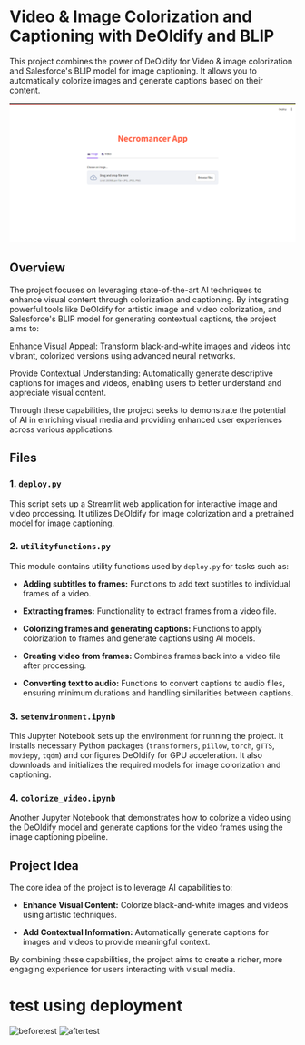 # Video & Image Colorization and Captioning with DeOldify and BLIP

This project combines the power of DeOldify for Video & image colorization and Salesforce's BLIP model for image captioning. It allows you to automatically colorize images and generate captions based on their content.

![alt text](assets/deploy.png)
## Overview

The project focuses on leveraging state-of-the-art AI techniques to enhance visual content through colorization and captioning. By integrating powerful tools like DeOldify for artistic image and video colorization, and Salesforce's BLIP model for generating contextual captions, the project aims to:

Enhance Visual Appeal: Transform black-and-white images and videos into vibrant, colorized versions using advanced neural networks.

Provide Contextual Understanding: Automatically generate descriptive captions for images and videos, enabling users to better understand and appreciate visual content.

Through these capabilities, the project seeks to demonstrate the potential of AI in enriching visual media and providing enhanced user experiences across various applications.
## Files

### 1. `deploy.py`

This script sets up a Streamlit web application for interactive image and video processing. It utilizes DeOldify for image colorization and a pretrained model for image captioning.

### 2. `utilityfunctions.py`

This module contains utility functions used by `deploy.py` for tasks such as:

- **Adding subtitles to frames:** Functions to add text subtitles to individual frames of a video.
  
- **Extracting frames:** Functionality to extract frames from a video file.
  
- **Colorizing frames and generating captions:** Functions to apply colorization to frames and generate captions using AI models.
  
- **Creating video from frames:** Combines frames back into a video file after processing.
  
- **Converting text to audio:** Functions to convert captions to audio files, ensuring minimum durations and handling similarities between captions.

### 3. `setenvironment.ipynb`

This Jupyter Notebook sets up the environment for running the project. It installs necessary Python packages (`transformers`, `pillow`, `torch`, `gTTS`, `moviepy`, `tqdm`) and configures DeOldify for GPU acceleration. It also downloads and initializes the required models for image colorization and captioning.

### 4. `colorize_video.ipynb`

Another Jupyter Notebook that demonstrates how to colorize a video using the DeOldify model and generate captions for the video frames using the image captioning pipeline.

## Project Idea

The core idea of the project is to leverage AI capabilities to:

- **Enhance Visual Content:** Colorize black-and-white images and videos using artistic techniques.
  
- **Add Contextual Information:** Automatically generate captions for images and videos to provide meaningful context.

By combining these capabilities, the project aims to create a richer, more engaging experience for users interacting with visual media.


# test using deployment 
![beforetest](https://github.com/mohamedelsayed10/Image-Colorization-and-Captioning-with-DeOldify-and-BLIP/assets/87568101/85d26802-9e23-48c9-be5e-7ce723850a68)
![aftertest](https://github.com/mohamedelsayed10/Image-Colorization-and-Captioning-with-DeOldify-and-BLIP/assets/87568101/3c47ebab-6cea-4633-b9a7-76350c89fe54)





